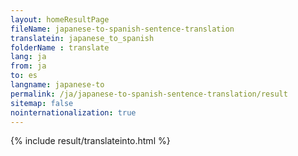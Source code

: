 ```yaml
---
layout: homeResultPage
fileName: japanese-to-spanish-sentence-translation
translatein: japanese_to_spanish
folderName : translate
lang: ja
from: ja
to: es
langname: japanese-to
permalink: /ja/japanese-to-spanish-sentence-translation/result
sitemap: false
nointernationalization: true
---
```

{% include result/translateinto.html %}

<script src="/js/result/translation.js" data-foldername="{{page.folderName}}" data-lang="{{page.lang}}"></script>
